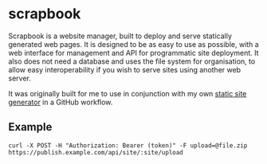 # scrapbook

Scrapbook is a website manager, built to deploy and serve statically generated
web pages. It is designed to be as easy to use as possible, with a web interface
for management and API for programmatic site deployment. It also does not need a
database and uses the file system for organisation, to allow easy interoperability
if you wish to serve sites using another web server.

It was originally built for me to use in conjunction with my own
[static site generator](https://github.com/LMBishop/panulat) in a GitHub workflow.

## Example

```
curl -X POST -H "Authorization: Bearer (token)" -F upload=@file.zip https://publish.example.com/api/site/:site/upload
```
